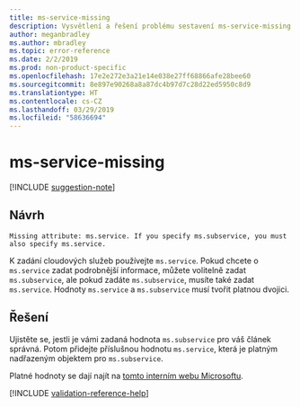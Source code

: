 ```yaml
---
title: ms-service-missing
description: Vysvětlení a řešení problému sestavení ms-service-missing na webu Docs
author: meganbradley
ms.author: mbradley
ms.topic: error-reference
ms.date: 2/2/2019
ms.prod: non-product-specific
ms.openlocfilehash: 17e2e272e3a21e14e038e27ff68866afe28bee60
ms.sourcegitcommit: 8e897e90268a8a87dc4b97d7c28d22ed5950c8d9
ms.translationtype: HT
ms.contentlocale: cs-CZ
ms.lasthandoff: 03/29/2019
ms.locfileid: "58636694"
---
```

# <a name="ms-service-missing"></a>ms-service-missing

[!INCLUDE [suggestion-note](includes/suggestion-note.md)]

## <a name="suggestion"></a>Návrh

`Missing attribute: ms.service. If you specify ms.subservice, you must also specify ms.service.`

K zadání cloudových služeb používejte `ms.service`. Pokud chcete o `ms.service` zadat podrobnější informace, můžete volitelně zadat `ms.subservice`, ale pokud zadáte `ms.subservice`, musíte také zadat `ms.service`. Hodnoty `ms.service` a `ms.subservice` musí tvořit platnou dvojici.

## <a name="resolution"></a>Řešení

Ujistěte se, jestli je vámi zadaná hodnota `ms.subservice` pro váš článek správná. Potom přidejte příslušnou hodnotu `ms.service`, která je platným nadřazeným objektem pro `ms.subservice`.

Platné hodnoty se dají najít na [tomto interním webu Microsoftu](https://docsmetadatatool.azurewebsites.net/allowlists).

<!--make sure to add this file to your includes folder and verify the path-->
[!INCLUDE [validation-reference-help](includes/validation-reference-help.md)]
